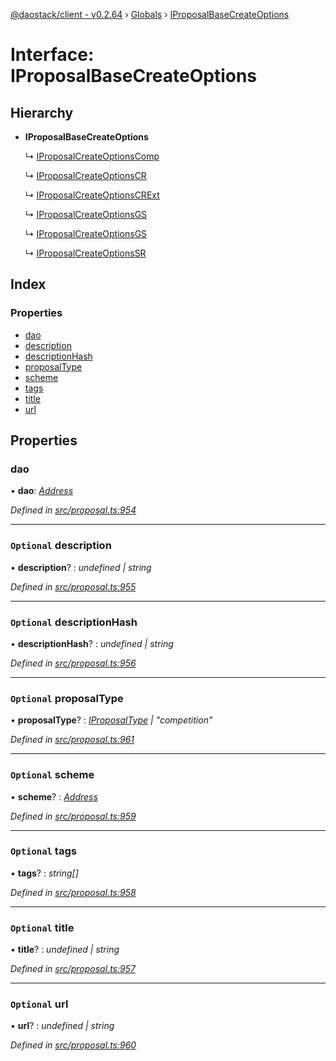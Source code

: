 [@daostack/client - v0.2.64](../README.md) › [Globals](../globals.md) › [IProposalBaseCreateOptions](iproposalbasecreateoptions.md)

# Interface: IProposalBaseCreateOptions

## Hierarchy

* **IProposalBaseCreateOptions**

  ↳ [IProposalCreateOptionsComp](iproposalcreateoptionscomp.md)

  ↳ [IProposalCreateOptionsCR](iproposalcreateoptionscr.md)

  ↳ [IProposalCreateOptionsCRExt](iproposalcreateoptionscrext.md)

  ↳ [IProposalCreateOptionsGS](iproposalcreateoptionsgs.md)

  ↳ [IProposalCreateOptionsGS](iproposalcreateoptionsgs.md)

  ↳ [IProposalCreateOptionsSR](iproposalcreateoptionssr.md)

## Index

### Properties

* [dao](iproposalbasecreateoptions.md#dao)
* [description](iproposalbasecreateoptions.md#optional-description)
* [descriptionHash](iproposalbasecreateoptions.md#optional-descriptionhash)
* [proposalType](iproposalbasecreateoptions.md#optional-proposaltype)
* [scheme](iproposalbasecreateoptions.md#optional-scheme)
* [tags](iproposalbasecreateoptions.md#optional-tags)
* [title](iproposalbasecreateoptions.md#optional-title)
* [url](iproposalbasecreateoptions.md#optional-url)

## Properties

###  dao

• **dao**: *[Address](../globals.md#address)*

*Defined in [src/proposal.ts:954](https://github.com/daostack/client/blob/ca3cbac/src/proposal.ts#L954)*

___

### `Optional` description

• **description**? : *undefined | string*

*Defined in [src/proposal.ts:955](https://github.com/daostack/client/blob/ca3cbac/src/proposal.ts#L955)*

___

### `Optional` descriptionHash

• **descriptionHash**? : *undefined | string*

*Defined in [src/proposal.ts:956](https://github.com/daostack/client/blob/ca3cbac/src/proposal.ts#L956)*

___

### `Optional` proposalType

• **proposalType**? : *[IProposalType](../globals.md#const-iproposaltype) | "competition"*

*Defined in [src/proposal.ts:961](https://github.com/daostack/client/blob/ca3cbac/src/proposal.ts#L961)*

___

### `Optional` scheme

• **scheme**? : *[Address](../globals.md#address)*

*Defined in [src/proposal.ts:959](https://github.com/daostack/client/blob/ca3cbac/src/proposal.ts#L959)*

___

### `Optional` tags

• **tags**? : *string[]*

*Defined in [src/proposal.ts:958](https://github.com/daostack/client/blob/ca3cbac/src/proposal.ts#L958)*

___

### `Optional` title

• **title**? : *undefined | string*

*Defined in [src/proposal.ts:957](https://github.com/daostack/client/blob/ca3cbac/src/proposal.ts#L957)*

___

### `Optional` url

• **url**? : *undefined | string*

*Defined in [src/proposal.ts:960](https://github.com/daostack/client/blob/ca3cbac/src/proposal.ts#L960)*
